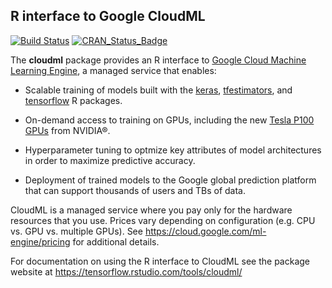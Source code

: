 

## R interface to Google CloudML

[![Build Status](https://travis-ci.org/rstudio/cloudml.svg?branch=master)](https://travis-ci.org/rstudio/cloudml) [![CRAN_Status_Badge](https://www.r-pkg.org/badges/version/cloudml)](https://cran.r-project.org/package=cloudml)

The **cloudml** package provides an R interface to [Google Cloud Machine Learning Engine](https://cloud.google.com/ml-engine/), a managed service that enables:

* Scalable training of models built with the [keras](https://keras.rstudio.com/), [tfestimators](https://tensorflow.rstudio.com/tfestimators), and [tensorflow](https://tensorflow.rstudio.com/) R packages.

* On-demand access to training on GPUs, including the new [Tesla P100 GPUs](http://www.nvidia.com/object/tesla-p100.html) from NVIDIA&reg;.

* Hyperparameter tuning to optmize key attributes of model architectures in order to maximize predictive accuracy.

* Deployment of trained models to the Google global prediction platform that can support thousands of users and TBs of data.

CloudML is a managed service where you pay only for the hardware resources that you use. Prices vary depending on configuration (e.g. CPU vs. GPU vs. multiple GPUs). See <https://cloud.google.com/ml-engine/pricing> for additional details.

For documentation on using the R interface to CloudML see the package website at <https://tensorflow.rstudio.com/tools/cloudml/>
